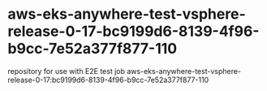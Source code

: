 # aws-eks-anywhere-test-vsphere-release-0-17-bc9199d6-8139-4f96-b9cc-7e52a377f877-110
repository for use with E2E test job aws-eks-anywhere-test-vsphere-release-0-17:bc9199d6-8139-4f96-b9cc-7e52a377f877-110
